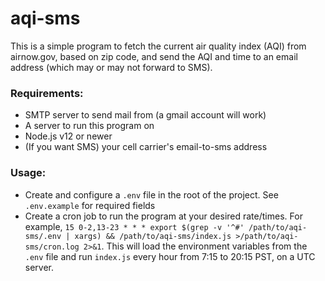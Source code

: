 # aqi-sms

This is a simple program to fetch the current air quality index (AQI) from
airnow.gov, based on zip code, and send the AQI and time to an email address
(which may or may not forward to SMS).

### Requirements:
- SMTP server to send mail from (a gmail account will work)
- A server to run this program on
- Node.js v12 or newer
- (If you want SMS) your cell carrier's email-to-sms address

### Usage:
- Create and configure a `.env` file in the root of the project.
  See `.env.example` for required fields
- Create a cron job to run the program at your desired rate/times. For example,
  `15 0-2,13-23 * * * export $(grep -v '^#' /path/to/aqi-sms/.env | xargs) && /path/to/aqi-sms/index.js >/path/to/aqi-sms/cron.log 2>&1`.
  This will load the environment variables from the `.env` file and run
  `index.js` every hour from 7:15 to 20:15 PST, on a UTC server.
